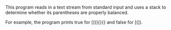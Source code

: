 This program reads in a text stream from standard input and uses a stack to determine whether its parentheses are properly balanced.

For example, the program prints true for [()]{}{[]()} and false for [(]).
